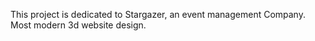This project is dedicated to Stargazer, an event management Company. Most modern 3d website design.
